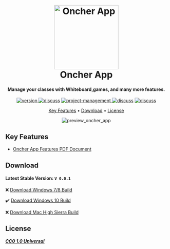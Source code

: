 <h1 align="center">
  <br>
  <a href="#">
<img src="http://157.245.51.210/seedbox/10.png" alt="Oncher App" width="200"></a>
  <br>
  Oncher App
  <br>
</h1>

<h4 align="center">Manage your classes with Whiteboard,games, and many more features.</h4>

<p align="center">
  <a href="https://github.com/aminPial/ONCHER-APP/releases/download/0.0.1/Oncher.exe">
    <img src="https://img.shields.io/badge/Version-0.0.1-brightgreen"
         alt="version">
  </a>
 <a href="https://github.com/aminPial/ONCHER-APP/issues">
  <img src="https://img.shields.io/badge/bug%20report-on%20github-cyan"
alt="discuss"></a>

<a href="https://github.com/aminPial/ONCHER-APP/projects">
    <img src="https://img.shields.io/badge/Project Management-on github-yellow"
         alt="project-management">
  </a>

  <a href="https://github.com/aminPial/ONCHER-APP/discussions/1">
  <img src="https://img.shields.io/badge/discuss%20features-on%20github-blue"
alt="discuss"></a>

 <a href="https://sentry.io/organizations/amin-pial/issues/?project=5816571">
  <img src="https://img.shields.io/badge/issue%20tracking-on%20sentry-red"
alt="discuss"></a>



</p>

<p align="center">
  <a href="#key-features">Key Features</a> •
  <a href="#download">Download</a> •
  <a href="#license">License</a>
</p>

<center>
<img alt="preview_oncher_app" src="http://157.245.51.210/seedbox/preview-v-0-0-1.gif">
</center>

## Key Features

* [Oncher App Features PDF Document](https://github.com/aminPial/ONCHER-APP/blob/main/static/files/ONCHER_APP_v2.pdf)

## Download

<h4>Latest Stable Version: <b><code>V 0.0.1</code></b> </h4>

❌ [Download Windows 7/8 Build]()

✔️ [Download Windows 10 Build](https://github.com/aminPial/ONCHER-APP/releases/download/0.0.1/Oncher.exe)

❌ [Download Mac High Sierra Build]()

## License

<b><i><a href='https://github.com/aminPial/ONCHER-APP/blob/main/LICENSE'>CC0 1.0 Universal</a></i></b>
